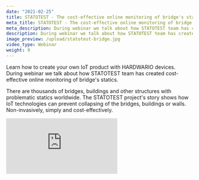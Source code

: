 ```yaml
---
date: "2021-02-25"
title: STATOTEST - The cost-effective online monitoring of bridge's statics
meta_title: STATOTEST - The cost-effective online monitoring of bridge's statics with CHESTER | HARDWARIO Academy
meta_description: During webinar we talk about how STATOTEST team has created cost-effective online monitoring of bridge's statics. 
description: During webinar we talk about how STATOTEST team has created cost-effective online monitoring of bridge's statics. 
image_preview: /upload/statotest-bridge.jpg
video_type: Webinar
weight: 9
---
```


Learn how to create your own IoT product with HARDWARIO devices. During webinar we talk about how STATOTEST team has created cost-effective online monitoring of bridge's statics. 

There are thousands of bridges, buildings and other structures with problematic statics worldwide. The STATOTEST project's story shows how IoT technologies can prevent collapsing of the bridges, buildings or walls. Non-invasively, simply and cost-effectively.

<div class = "video-container">
<iframe src="https://www.youtube-nocookie.com/embed/AJfJuwb--ow?modestbranding=1&amp;showinfo=0&amp;rel=0&amp;html5=1&amp;widgetid=2" frameborder="0" allow="accelerometer; autoplay; encrypted-media; gyroscope; picture-in-picture" allowfullscreen></iframe>
</div>